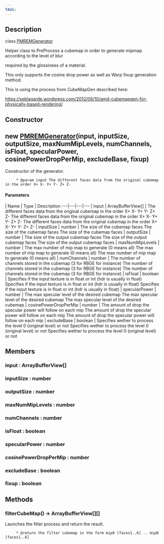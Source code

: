 ```yaml
---
TAGS:
---
```

## Description

class [PMREMGenerator](/classes/3.0/PMREMGenerator)

Helper class to PreProcess a cubemap in order to generate mipmap according to the level of blur

required by the glossinees of a material.

This only supports the cosine drop power as well as Warp fixup generation method.

This is using the process from CubeMapGen described here:

https://seblagarde.wordpress.com/2012/06/10/amd-cubemapgen-for-physically-based-rendering/

## Constructor

## new [PMREMGenerator](/classes/3.0/PMREMGenerator)(input, inputSize, outputSize, maxNumMipLevels, numChannels, isFloat, specularPower, cosinePowerDropPerMip, excludeBase, fixup)

Constructor of the generator.

         * @param input The different faces data from the original cubemap in the order X+ X- Y+ Y- Z+ Z-

#### Parameters
 | Name | Type | Description
---|---|---|---
 | input | ArrayBufferView[] |  The different faces data from the original cubemap in the order X+ X- Y+ Y- Z+ Z-  The different faces data from the original cubemap in the order X+ X- Y+ Y- Z+ Z-  The different faces data from the original cubemap in the order X+ X- Y+ Y- Z+ Z-
 | inputSize | number |  The size of the cubemap faces  The size of the cubemap faces  The size of the cubemap faces
 | outputSize | number |  The size of the output cubemap faces  The size of the output cubemap faces  The size of the output cubemap faces
 | maxNumMipLevels | number |  The max number of mip map to generate (0 means all)  The max number of mip map to generate (0 means all)  The max number of mip map to generate (0 means all)
 | numChannels | number |  The number of channels stored in the cubemap (3 for RBGE for instance)  The number of channels stored in the cubemap (3 for RBGE for instance)  The number of channels stored in the cubemap (3 for RBGE for instance)
 | isFloat | boolean |  Specifies if the input texture is in float or int (hdr is usually in float)  Specifies if the input texture is in float or int (hdr is usually in float)  Specifies if the input texture is in float or int (hdr is usually in float)
 | specularPower | number |  The max specular level of the desired cubemap  The max specular level of the desired cubemap  The max specular level of the desired cubemap
 | cosinePowerDropPerMip | number |  The amount of drop the specular power will follow on each mip  The amount of drop the specular power will follow on each mip  The amount of drop the specular power will follow on each mip
 | excludeBase | boolean |  Specifies wether to process the level 0 (original level) or not  Specifies wether to process the level 0 (original level) or not  Specifies wether to process the level 0 (original level) or not
## Members

### input : ArrayBufferView[]



### inputSize : number



### outputSize : number



### maxNumMipLevels : number



### numChannels : number



### isFloat : boolean



### specularPower : number



### cosinePowerDropPerMip : number



### excludeBase : boolean



### fixup : boolean



## Methods

### filterCubeMap() &rarr; ArrayBufferView[][]

Launches the filter process and return the result.

         * @return the filter cubemap in the form mip0 [faces1..6] .. mipN [faces1..6]
